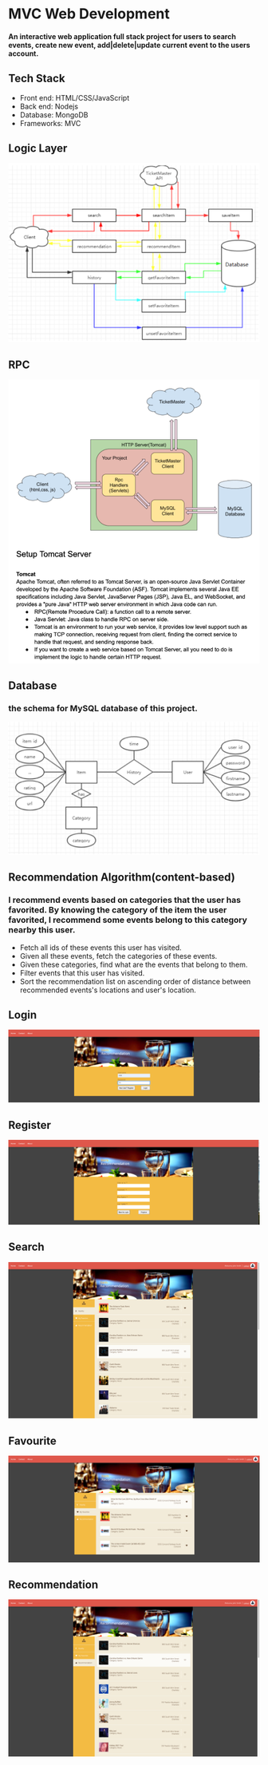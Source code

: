 # MVC Web Development
#### An interactive web application full stack project for users to search events, create new event, add|delete|update current event to the users account.
## Tech Stack
* Front end: HTML/CSS/JavaScript
* Back end: Nodejs
* Database: MongoDB
* Frameworks: MVC 


## Logic Layer
![image](https://github.com/yingwang131/Event-Recommendation/blob/master/DemoPic/logic.png)
## RPC
![image](https://github.com/yingwang131/Event-Recommendation/blob/master/DemoPic/rpc.png)
## Database
### the schema for MySQL database of this project.
![image](https://github.com/yingwang131/Event-Recommendation/blob/master/DemoPic/db.png)
## Recommendation Algorithm(content-based)
### I recommend events based on categories that the user has favorited. By knowing the category of the item the user favorited, I recommend some events belong to this category nearby this user.
* Fetch all ids of these events this user has visited.
* Given all these events, fetch the categories of these events.
* Given these categories, find what are the events that belong to them.
* Filter events that this user has visited.
* Sort the recommendation list on ascending order of distance between recommended events's locations and user's location.
## Login
![image](https://github.com/yingwang131/Event-Recommendation/blob/master/DemoPic/login.png)
## Register
![image](https://github.com/yingwang131/Event-Recommendation/blob/master/DemoPic/register.png)
## Search
![image](https://github.com/yingwang131/Event-Recommendation/blob/master/DemoPic/search.png)
## Favourite
![image](https://github.com/yingwang131/Event-Recommendation/blob/master/DemoPic/fav.png)
## Recommendation
![image](https://github.com/yingwang131/Event-Recommendation/blob/master/DemoPic/recom.png)
